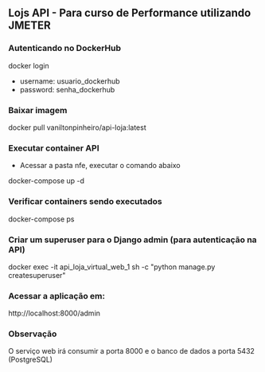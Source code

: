 ## Lojs API - Para curso de Performance utilizando JMETER

### Autenticando no DockerHub

docker login 

- username: usuario_dockerhub
- password: senha_dockerhub

### Baixar imagem

docker pull vaniltonpinheiro/api-loja:latest

### Executar container API

- Acessar a pasta nfe, executar o comando abaixo

docker-compose up -d

### Verificar containers sendo executados

docker-compose ps

### Criar um superuser para o Django admin (para autenticação na API)

docker exec -it api_loja_virtual_web_1 sh -c "python manage.py createsuperuser"

### Acessar a aplicação em:

http://localhost:8000/admin

### Observação

O serviço web irá consumir a porta 8000 e o banco de dados a porta 5432 (PostgreSQL) 
